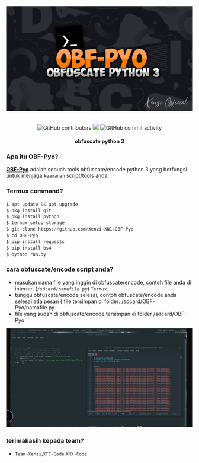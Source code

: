 <div align="center">
  <img src="IMG/foto.png">
  <br>
  <br>
  <p>
    <img alt="GitHub contributors" src="https://img.shields.io/github/contributors/Xenzi-XN1/OBF-Pyo">
    <img src="https://img.shields.io/badge/Version-2.0-brightgreen.svg?style=shields">
    <img alt="GitHub commit activity" src="https://img.shields.io/github/commit-activity/m/Xenzi-XN1/OBF-Pyo">
  </p>
  <h4> obfuscate python 3 </h4>
</div>

### Apa itu OBF-Pyo?
[**OBF-Pyo**](https://github.com/Xenzi-XN1/OBF-Pyo) adalah sebuah tools obfuscate/encode python 3 yang berfungsi untuk menjaga `keamanan` script/tools anda.

### Termux command?
```python
$ apt update && apt upgrade
$ pkg install git
$ pkg install python
$ termux-setup-storage
$ git clone https://github.com/Xenzi-XN1/OBF-Pyo
$ cd OBF-Pyo
$ pip install requests
$ pip install bs4
$ python run.py
```

### cara obfuscate/encode script anda?
- masukan nama file yang inggin di obfuscate/encode, contoh file anda di internet (`/sdcard/namafile.py`) `Termux`.
- tunggu obfuscate/encode selesai, contoh obfuscate/encode anda selesai ada pesan (`file tersimpan di folder: /sdcard/OBF-Pyo/namafile.py.
- file yang sudah di obfuscate/encode tersimpan di folder /sdcard/OBF-Pyo
<img src="IMG/IMG_20230906_004018.jpg">

### terimakasih kepada team?
 - `Team-Xenzi`,`XTC-Code`,`XNX-Code`
